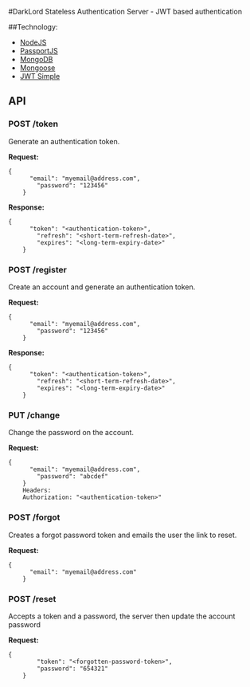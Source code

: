 #DarkLord
Stateless Authentication Server - JWT based authentication

##Technology:

- [NodeJS](http://nodejs.org/)
- [PassportJS](http://passportjs.org/)
- [MongoDB](http://www.mongodb.org/)
- [Mongoose](http://mongoosejs.com/)
- [JWT Simple](https://www.npmjs.org/package/jwt-simple)

## API

### POST /token
Generate an authentication token.

**Request:**

    {
		  "email": "myemail@address.com",
			"password": "123456"
		}

**Response:**

    {
		  "token": "<authentication-token>",
			"refresh": "<short-term-refresh-date>",
			"expires": "<long-term-expiry-date>"
		}

### POST /register
Create an account and generate an authentication token.

**Request:**

    {
		  "email": "myemail@address.com",
			"password": "123456"
		}

**Response:**

    {
		  "token": "<authentication-token>",
			"refresh": "<short-term-refresh-date>",
			"expires": "<long-term-expiry-date>"
		}

### PUT /change
Change the password on the account. 

**Request:**

    {
		  "email": "myemail@address.com",
			"password": "abcdef"
		}
		Headers:
		Authorization: "<authentication-token>"

### POST /forgot
Creates a forgot password token and emails the user the link to reset.

**Request:**

    {
		  "email": "myemail@address.com"
		}

### POST /reset
Accepts a token and a password, the server then update the account password

**Request:**

    {
			"token": "<forgotten-password-token>",
			"password": "654321"
		}